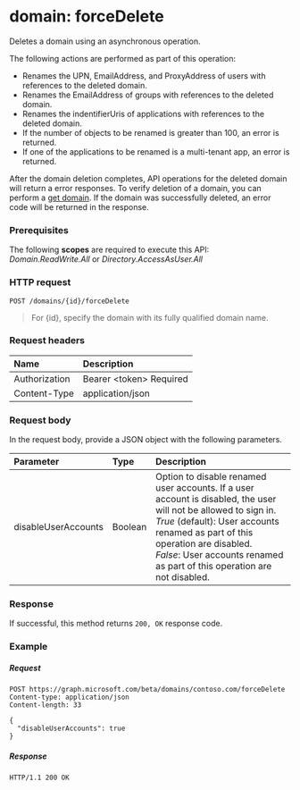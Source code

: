 # domain: forceDelete

Deletes a domain using an asynchronous operation.

The following actions are performed as part of this operation: 
* Renames the UPN, EmailAddress, and ProxyAddress of users with references to the deleted domain.
* Renames the EmailAddress of groups with references to the deleted domain. 
* Renames the indentifierUris of applications with references to the deleted domain. 
* If the number of objects to be renamed is greater than 100, an error is returned. 
* If one of the applications to be renamed is a multi-tenant app, an error is returned.

After the domain deletion completes, API operations for the deleted domain will return a error responses. To verify deletion of a domain, you can perform a [get domain](domain_get.md). If the domain was successfully deleted, an error code will be returned in the response.

### Prerequisites
The following **scopes** are required to execute this API: *Domain.ReadWrite.All* or *Directory.AccessAsUser.All*
### HTTP request
<!-- { "blockType": "ignored" } -->
```http
POST /domains/{id}/forceDelete
```

> For {id}, specify the domain with its fully qualified domain name.

### Request headers
| Name       | Description|
|:---------------|:----------|
| Authorization  | Bearer &lt;token&gt; Required|
| Content-Type  | application/json |

### Request body
In the request body, provide a JSON object with the following parameters.

| Parameter	   | Type	|Description|
|:---------------|:--------|:----------|
|disableUserAccounts|Boolean| Option to disable renamed user accounts. If a user account is disabled, the user will not be allowed to sign in. </br>*True* (default): User accounts renamed as part of this operation are disabled. </br>*False*: User accounts renamed as part of this operation are not disabled. |

### Response
If successful, this method returns `200, OK` response code. 

### Example
##### Request
<!-- {
  "blockType": "request",
  "name": "domain_forcedelete"
}-->
```http
POST https://graph.microsoft.com/beta/domains/contoso.com/forceDelete
Content-type: application/json
Content-length: 33

{
  "disableUserAccounts": true
}
```

##### Response

<!-- {
  "blockType": "response",
  "truncated": true,
  "@odata.type": "microsoft.graph.None"
} -->

```http
HTTP/1.1 200 OK
```
<!-- uuid: 8fcb5dbc-d5aa-4681-8e31-b001d5168d79
2015-10-25 14:57:30 UTC -->
<!-- {
  "type": "#page.annotation",
  "description": "domain: forcedelete",
  "keywords": "",
  "section": "documentation",
  "tocPath": ""
}-->